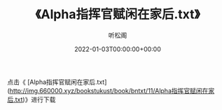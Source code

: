 ﻿---
title:  《Alpha指挥官赋闲在家后.txt》
date:   2022-01-03T00:00:00+00:00
author: 听松阁
layout: post
permalink: /Alpha指挥官赋闲在家后/
categories: 小说
tags: [小说]
---

点击《 [Alpha指挥官赋闲在家后.txt](<a href="http://img.660000.xyz/bookstukust/book/bntxt/11/Alpha" target=_blank>http://img.660000.xyz/bookstukust/book/bntxt/11/Alpha指挥官赋闲在家后.txt)》进行下载